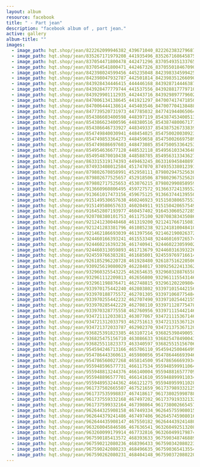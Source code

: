 ```yaml
---
layout: album
resource: facebook
title: " - Part jean"
description: "facebook album of , part jean."
active: gallery
album-title: ""
images:
  - image_path: hqt.shop/jean/822262099946382_439671040_822262383279687_6462699444833950246_n.jpg
  - image_path: hqt.shop/jean/835267171979208_441935496_835267168645875_9180704116825136647_n.jpg
  - image_path: hqt.shop/jean/837054471800478_442471296_837054935133765_8577576849802290980_n.jpg
  - image_path: hqt.shop/jean/837054541800471_442467326_837055018467090_6971714122634190472_n.jpg
  - image_path: hqt.shop/jean/842398024599456_445235048_842398334599425_1061629623079599205_n.jpg
  - image_path: hqt.shop/jean/842398047932787_442501814_842398351266090_2679069323704468710_n.jpg
  - image_path: hqt.shop/jean/843928434446415_444446168_843928714446387_3806675120082052958_n.jpg
  - image_path: hqt.shop/jean/843928477779744_441537556_843928817779710_8796130451964433797_n.jpg
  - image_path: hqt.shop/jean/843929901112935_442443716_843929897779602_8511483831788085163_n.jpg
  - image_path: hqt.shop/jean/847006134138645_441921297_847007417471850_6527498296634562582_n.jpg
  - image_path: hqt.shop/jean/847006444138614_445403546_847007704138488_5473832404632014973_n.jpg
  - image_path: hqt.shop/jean/847739520731973_447785032_847741944065064_9101549404228770739_n.jpg
  - image_path: hqt.shop/jean/854386603400598_448397119_854387453400513_2988705390434815811_n.jpg
  - image_path: hqt.shop/jean/854386623400596_448380516_854387480067177_8904074919406011557_n.jpg
  - image_path: hqt.shop/jean/854386646733927_448349337_854387526733839_3069489334108792545_n.jpg
  - image_path: hqt.shop/jean/854749840030941_448454025_854750020030923_3396990994728132039_n.jpg
  - image_path: hqt.shop/jean/854749853364273_448459658_854750026697589_312408836488033083_n.jpg
  - image_path: hqt.shop/jean/854749886697603_448473085_854750053364253_8490533224169033383_n.jpg
  - image_path: hqt.shop/jean/854954636677128_448532118_854956103343648_3773245376126648476_n.jpg
  - image_path: hqt.shop/jean/854954870010438_448588785_854956313343627_464281869367487434_n.jpg
  - image_path: hqt.shop/jean/863315319174393_449463245_863316945840897_3672244576659625449_n.jpg
  - image_path: hqt.shop/jean/874933408012584_451747070_874935338012391_7876704149972887365_n.jpg
  - image_path: hqt.shop/jean/879802670858991_452958111_879802947525630_5469737902585626166_n.jpg
  - image_path: hqt.shop/jean/879802677525657_452918506_879802967525628_3954625728596130071_n.jpg
  - image_path: hqt.shop/jean/879802717525653_453076215_879802990858959_5103717834834103913_n.jpg
  - image_path: hqt.shop/jean/913660960806495_459727572_913663724139552_4150569894257869710_n.jpg
  - image_path: hqt.shop/jean/913661017473156_459675125_913663744139550_144828940750970407_n.jpg
  - image_path: hqt.shop/jean/915149530657638_460246923_915150380657553_6793274612448984458_n.jpg
  - image_path: hqt.shop/jean/915149580657633_460204911_915150420657549_7664640457639292636_n.jpg
  - image_path: hqt.shop/jean/916452807193977_460457402_916453060527285_2441772869544919384_n.jpg
  - image_path: hqt.shop/jean/920708380101753_461175100_920708383435086_2973745070067635827_n.jpg
  - image_path: hqt.shop/jean/921241230048468_461319200_921241766715081_2041247626663391495_n.jpg
  - image_path: hqt.shop/jean/921241283381796_461085238_921241810048410_3301259844529393572_n.jpg
  - image_path: hqt.shop/jean/921462186693039_461397566_921462190026372_5667305687812813721_n.jpg
  - image_path: hqt.shop/jean/924460166393241_461553348_924460169726574_8963298497210795055_n.jpg
  - image_path: hqt.shop/jean/924460216393236_461740941_924460223059902_939066036139066922_n.jpg
  - image_path: hqt.shop/jean/924460313059893_461713679_924460316393226_9047812350056549493_n.jpg
  - image_path: hqt.shop/jean/924559766383281_461685001_924559769716614_3881712419086855031_n.jpg
  - image_path: hqt.shop/jean/926185296220728_461928480_926187516220506_8534720047749736497_n.jpg
  - image_path: hqt.shop/jean/930925619080029_462284017_930925622413362_7254590614262956720_n.jpg
  - image_path: hqt.shop/jean/932960325543225_462654635_932960328876558_3324200894792948860_n.jpg
  - image_path: hqt.shop/jean/932961112209813_462656800_932961115543146_8146292329537119630_n.jpg
  - image_path: hqt.shop/jean/932961198876471_462748815_932961202209804_338938813842377506_n.jpg
  - image_path: hqt.shop/jean/933970175442240_462803802_933971015442156_4893647695255292646_n.jpg
  - image_path: hqt.shop/jean/933970188775572_462701305_933971068775484_2541640676110575564_n.jpg
  - image_path: hqt.shop/jean/933970255442232_462707490_933971025442155_8314421232390259176_n.jpg
  - image_path: hqt.shop/jean/933970285442229_462708110_933971128775478_3340773296521178569_n.jpg
  - image_path: hqt.shop/jean/933970328775558_462760956_933971115442146_5476160707839810271_n.jpg
  - image_path: hqt.shop/jean/934721112033813_463077067_934721115367146_1732792629043850339_n.jpg
  - image_path: hqt.shop/jean/934721312033793_462751613_934721315367126_9023555804369805710_n.jpg
  - image_path: hqt.shop/jean/934721372033787_462902370_934721375367120_8272302807057795955_n.jpg
  - image_path: hqt.shop/jean/936825391823385_463107214_936825398490051_3897800157938359836_n.jpg
  - image_path: hqt.shop/jean/936825475156710_463086633_936825478490043_3545257883014187145_n.jpg
  - image_path: hqt.shop/jean/936825511823373_463340597_936825515156706_3859240649463743976_n.jpg
  - image_path: hqt.shop/jean/954594246713166_465706110_954594250046499_4573059901919387092_n.jpg
  - image_path: hqt.shop/jean/954786443360613_465980056_954786446693946_5445160321608695006_n.jpg
  - image_path: hqt.shop/jean/954786560027268_465814500_954786566693934_6776739539647000985_n.jpg
  - image_path: hqt.shop/jean/955948596577731_466117534_955948599911064_5755582962289620018_n.jpg
  - image_path: hqt.shop/jean/955948813244376_466140004_955948816577709_928745662885327727_n.jpg
  - image_path: hqt.shop/jean/955948896577701_466141610_955948899911034_8570043101849656580_n.jpg
  - image_path: hqt.shop/jean/955948953244362_466121275_955948959911028_3412618989792307224_n.jpg
  - image_path: hqt.shop/jean/961737502665507_467521659_961737989332125_237036028377072554_n.jpg
  - image_path: hqt.shop/jean/961737535998837_467418617_961738025998788_872644853256700947_n.jpg
  - image_path: hqt.shop/jean/961737559332168_467497202_961737919332132_6533701773795919722_n.jpg
  - image_path: hqt.shop/jean/961737599332164_467398064_961738002665457_7999807494150019869_n.jpg
  - image_path: hqt.shop/jean/962644325908158_467449334_962645755908015_1106635831550905004_n.jpg
  - image_path: hqt.shop/jean/962644379241486_467497406_962645745908016_2511930133124344003_n.jpg
  - image_path: hqt.shop/jean/962644435908147_467550182_962644439241480_7762144161578117253_n.jpg
  - image_path: hqt.shop/jean/963260045846586_467636541_963260492513208_3830891333205530489_n.jpg
  - image_path: hqt.shop/jean/963260099179914_467732816_963260499179874_7704958908135478163_n.jpg
  - image_path: hqt.shop/jean/967590185413572_468393633_967590348746889_4806368451129395155_n.jpg
  - image_path: hqt.shop/jean/967590212080236_468396433_967590342080223_2734246631006784711_n.jpg
  - image_path: hqt.shop/jean/967590242080233_468496635_967590365413554_2423279999649443394_n.jpg
  - image_path: hqt.shop/jean/967590262080231_468404148_967590372080220_1624476119100750610_n.jpg
---
```

